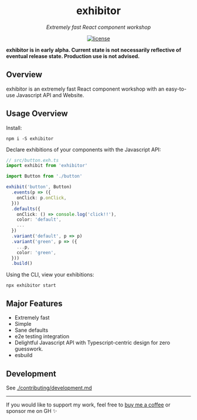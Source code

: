 <h1 align="center">exhibitor</h1>
<p align="center">
  <em>Extremely fast React component workshop</em>
</p>

<p align="center">
  <a href="https://img.shields.io/badge/License-MIT-green.svg" target="_blank">
    <img src="https://img.shields.io/badge/License-MIT-green.svg" alt="license" />
  </a>
</p>

**exhibitor is in early alpha. Current state is not necessarily reflective of eventual release state. Production use is not advised.**

## Overview

exhibitor is an extremely fast React component workshop with an easy-to-use Javascript API and Website.

## Usage Overview

Install:

```
npm i -S exhibitor
```

Declare exhibitions of your components with the Javascript API:

```typescript
// src/button.exh.ts
import exhibit from 'exhibitor'

import Button from './button'

exhibit('button', Button)
  .events(p => ({
    onClick: p.onClick,
  }))
  .defaults({
    onClick: () => console.log('click!!'),
    color: 'default',
    ...
  })
  .variant('default', p => p)
  .variant('green', p => ({
    ...p,
    color: 'green',
  }))
  .build()
```

Using the CLI, view your exhibitions:

```
npx exhibitor start
```

## Major Features

* Extremely fast
* Simple
* Sane defaults
* e2e testing integration
* Delightful Javascript API with Typescript-centric design for zero guesswork.
* esbuild

## Development

See [./contributing/development.md](./contributing/development.md)

---

If you would like to support my work, feel free to [buy me a coffee](https://www.buymeacoffee.com/samhuk) or sponsor me on GH ✨
